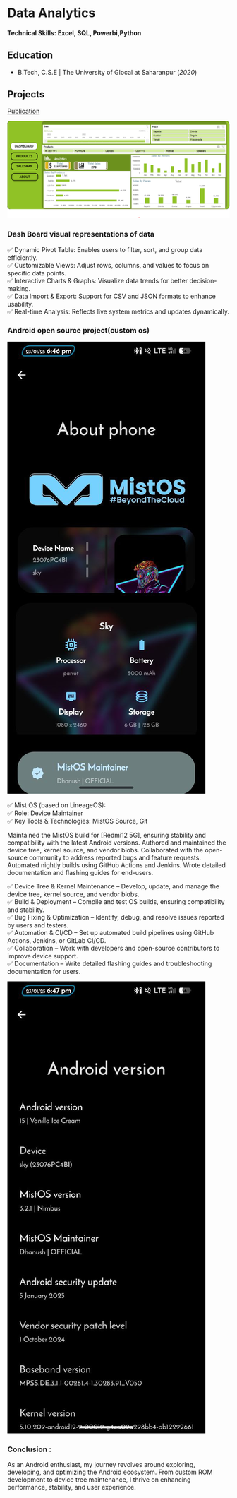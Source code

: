 # Data Analytics

#### Technical Skills: Excel, SQL, Powerbi,Python

## Education
- B.Tech, C.S.E | The University of Glocal at Saharanpur (_2020_)

## Projects

[Publication](https://github.com/dhanush281/Data-Analysis-Dashboard)

![Dashboard](/assets/img/Dashboard.img.jpg)

### Dash Board visual representations of data
✅ Dynamic Pivot Table: Enables users to filter, sort, and group data efficiently.                                                
✅ Customizable Views: Adjust rows, columns, and values to focus on specific data points.                                                                     
✅ Interactive Charts & Graphs: Visualize data trends for better decision-making.                                                                    
✅ Data Import & Export: Support for CSV and JSON formats to enhance usability.                                                                 
✅ Real-time Analysis: Reflects live system metrics and updates dynamically.                                                                        

### Android open source project(custom os)       

![Mistos](/assets/img/mistos.jpg)

✅ Mist OS (based on LineageOS):                                                                                                                                        
✅ Role: Device Maintainer                                                                                                                                    
✅ Key Tools & Technologies: MistOS Source, Git                                                                                                                     

Maintained the MistOS build for [Redmi12 5G], ensuring stability and compatibility with the latest Android versions.
Authored and maintained the device tree, kernel source, and vendor blobs.
Collaborated with the open-source community to address reported bugs and feature requests.
Automated nightly builds using GitHub Actions and Jenkins.
Wrote detailed documentation and flashing guides for end-users.

✅ Device Tree & Kernel Maintenance – Develop, update, and manage the device tree, kernel source, and vendor blobs.                       
✅ Build & Deployment – Compile and test OS builds, ensuring compatibility and stability.                       
✅ Bug Fixing & Optimization – Identify, debug, and resolve issues reported by users and testers.                    
✅ Automation & CI/CD – Set up automated build pipelines using GitHub Actions, Jenkins, or GitLab CI/CD.                         
✅ Collaboration – Work with developers and open-source contributors to improve device support.                      
✅ Documentation – Write detailed flashing guides and troubleshooting documentation for users.                        

![version](/assets/img/version.jpg)                                       

### Conclusion :
As an Android enthusiast, my journey revolves around exploring, developing, and optimizing the Android ecosystem. From custom ROM development to device tree maintenance, I thrive on enhancing performance, stability, and user experience.
